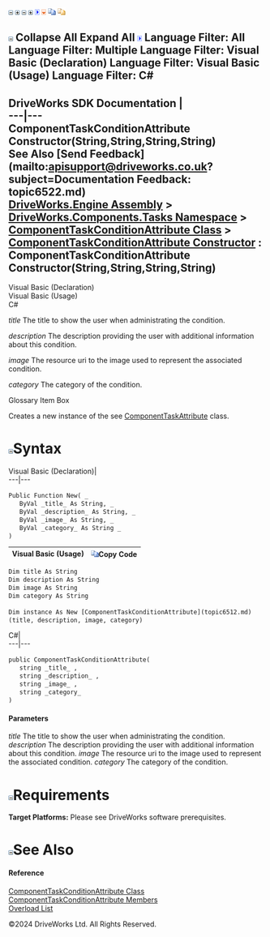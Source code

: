 ![](dotnetimages/collapse.gif) ![](dotnetimages/expand.gif) ![](dotnetimages/collapse.gif) ![](dotnetimages/expand.gif) ![](dotnetimages/drpdown.gif) ![](dotnetimages/drpdown_orange.gif) ![](dotnetimages/copycode.gif) ![](dotnetimages/copycodeHighlight.gif)

![](dotnetimages/collapse.gif) Collapse All Expand All ![](dotnetimages/drpdown.gif) Language Filter: All  Language Filter: Multiple  Language Filter: Visual Basic (Declaration) Language Filter: Visual Basic (Usage) Language Filter: C#  
---  
DriveWorks SDK Documentation  |   
---|---  
ComponentTaskConditionAttribute Constructor(String,String,String,String)   
See Also [Send Feedback](mailto:apisupport@driveworks.co.uk?subject=Documentation Feedback: topic6522.md)  
[DriveWorks.Engine Assembly](topic2156.md) > [DriveWorks.Components.Tasks Namespace](topic6391.md) > [ComponentTaskConditionAttribute Class](topic6512.md) > [ComponentTaskConditionAttribute Constructor](topic6518.md) : ComponentTaskConditionAttribute Constructor(String,String,String,String)  
---  
  
Visual Basic (Declaration)    
Visual Basic (Usage)    
C# 

_title_
    The title to show the user when administrating the condition.

_description_
    The description providing the user with additional information about this condition.

_image_
    The resource uri to the image used to represent the associated condition.

_category_
    The category of the condition.

Glossary Item Box

Creates a new instance of the see [ComponentTaskAttribute](topic6455.md) class. 

# ![](dotnetimages/collapse.gif)Syntax

Visual Basic (Declaration)|   
---|---  
      
    
    Public Function New( _
       ByVal _title_ As String, _
       ByVal _description_ As String, _
       ByVal _image_ As String, _
       ByVal _category_ As String _
    )  
  
Visual Basic (Usage)| ![](dotnetimages/copycode.gif)Copy Code  
---|---  
      
    
    Dim title As String
    Dim description As String
    Dim image As String
    Dim category As String
     
    Dim instance As New [ComponentTaskConditionAttribute](topic6512.md)(title, description, image, category)  
  
C#|   
---|---  
      
    
    public ComponentTaskConditionAttribute( 
       string _title_ ,
       string _description_ ,
       string _image_ ,
       string _category_
    )  
  
#### Parameters

 _title_
    The title to show the user when administrating the condition.
_description_
    The description providing the user with additional information about this condition.
_image_
    The resource uri to the image used to represent the associated condition.
_category_
    The category of the condition.

# ![](dotnetimages/collapse.gif)Requirements

**Target Platforms:** Please see DriveWorks software prerequisites.

# ![](dotnetimages/collapse.gif)See Also

#### Reference

[ComponentTaskConditionAttribute Class](topic6512.md)   
[ComponentTaskConditionAttribute Members](topic6513.md)   
[Overload List](topic6518.md)

©2024 DriveWorks Ltd. All Rights Reserved.
